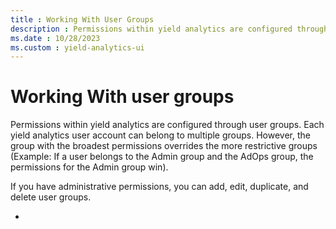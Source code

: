 ```yaml
---
title : Working With User Groups
description : Permissions within yield analytics are configured through user groups.
ms.date : 10/28/2023
ms.custom : yield-analytics-ui
---
```



# Working With user groups

Permissions within yield analytics are configured through user groups.
Each yield analytics user account can belong to multiple groups.
However, the group with the broadest permissions overrides the more
restrictive groups (Example: If a user belongs to the Admin group and
the AdOps group, the permissions for the Admin group win).

If you have administrative permissions, you can add, edit, duplicate,
and delete user groups.

-
